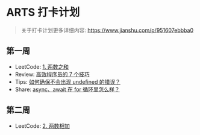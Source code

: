 # ARTS 打卡计划

> 关于打卡计划更多详细内容: https://www.jianshu.com/p/951607ebbba0

## 第一周

- LeetCode: [1. 两数之和](./arts/week_1/leetcode.md)
- Review: [高效程序员的 7 个技巧](./arts/week_1/review.md)
- Tips: [如何确保不会出现 undefined 的错误？](./arts/week_1/tips.md)
- Share: [async、await 在 for 循环里怎么样？](./arts/week_1/share.md)

## 第二周

- LeetCode: [2. 两数相加](./arts/week_2/leetcode.md)
